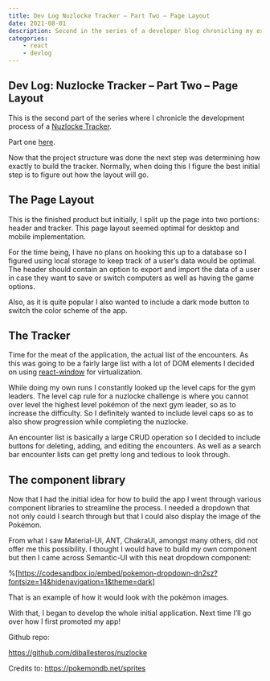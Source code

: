 ```yaml
---
title: Dev Log Nuzlocke Tracker – Part Two – Page Layout
date: 2021-08-01
description: Second in the series of a developer blog chronicling my experience creating a React app. In this part I explain the development of the initial page layout.
categories:
    - react
    - devlog
---
```


## Dev Log: Nuzlocke Tracker – Part Two – Page Layout

This is the second part of the series where I chronicle the development process of a [Nuzlocke Tracker](https://nuzlocke.netlify.app/).

Part one [here](https://relatablecode.com/developer-blog-nuzlocke-tracker-part-one-react-project-structure/).

Now that the project structure was done the next step was determining how exactly to build the tracker. Normally, when doing this I figure the best initial step is to figure out how the layout will go.

## The Page Layout

This is the finished product but initially, I split up the page into two portions: header and tracker. This page layout seemed optimal for desktop and mobile implementation.

For the time being, I have no plans on hooking this up to a database so I figured using local storage to keep track of a user’s data would be optimal. The header should contain an option to export and import the data of a user in case they want to save or switch computers as well as having the game options.

Also, as it is quite popular I also wanted to include a dark mode button to switch the color scheme of the app.

## The Tracker

Time for the meat of the application, the actual list of the encounters. As this was going to be a fairly large list with a lot of DOM elements I decided on using [react-window](rhttps://react-window.vercel.app/#/examples/list/fixed-size) for virtualization.

While doing my own runs I constantly looked up the level caps for the gym leaders. The level cap rule for a nuzlocke challenge is where you cannot over level the highest level pokémon of the next gym leader, so as to increase the difficulty. So I definitely wanted to include level caps so as to also show progression while completing the nuzlocke.

An encounter list is basically a large CRUD operation so I decided to include buttons for deleting, adding, and editing the encounters. As well as a search bar encounter lists can get pretty long and tedious to look through.

## The component library

Now that I had the initial idea for how to build the app I went through various component libraries to streamline the process. I needed a dropdown that not only could I search through but that I could also display the image of the Pokémon.

From what I saw Material-UI, ANT, ChakraUI, amongst many others, did not offer me this possibility. I thought I would have to build my own component but then I came across Semantic-UI with this neat dropdown component:

%[https://codesandbox.io/embed/pokemon-dropdown-dn2sz?fontsize=14&hidenavigation=1&theme=dark]

That is an example of how it would look with the pokémon images.

With that, I began to develop the whole initial application.
Next time I’ll go over how I first promoted my app!

Github repo:

https://github.com/diballesteros/nuzlocke

Credits to: https://pokemondb.net/sprites

